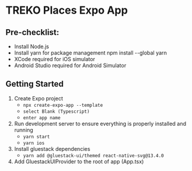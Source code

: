 # TREKO Places Expo App
## Pre-checklist:
- Install Node.js
- Install yarn for package management
    npm install --global yarn
- XCode required for iOS simulator
- Android Studio required for Android Simulator

## Getting Started
1. Create Expo project
    - ```npx create-expo-app --template```
    - ```select Blank (Typescript)```
    - ```enter app name```
2. Run development server to ensure everything is properly installed and running
    - ```yarn start```
    - ```yarn ios```
3. Install gluestack dependencies
   - ```yarn add @gluestack-ui/themed react-native-svg@13.4.0```
4. Add GluestackUIProvider to the root of app (App.tsx)
